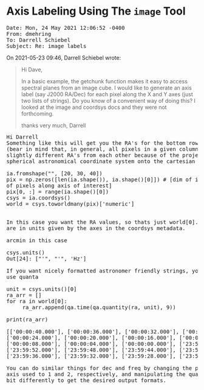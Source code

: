 # Axis Labeling Using The ``image`` Tool

<pre>
Date: Mon, 24 May 2021 12:06:52 -0400
From: dmehring <dmehring@nrao.edu>
To: Darrell Schiebel <drs@nrao.edu>
Subject: Re: image labels
</pre>

On 2021-05-23 09:46, Darrell Schiebel wrote:
> Hi Dave,
> 
> In a basic example, the getchunk function makes it easy to access 
> spectral
> planes from an image cube. I would like to generate an axis label (say
> J2000 RA/Dec) for each pixel along the X and Y axes (just two lists of
> strings). Do you know of a convenient way of doing this? I looked at 
> the
> image and coordsys docs and they were not forthcoming.
> 
> thanks very much,
> Darrell
<pre>
Hi Darrell
Something like this will get you the RA's for the bottom row of pixels 
(bear in mind that, in general, all pixels in a given column will have 
slightly different RA's from each other because of the projection of the 
spherical astronomical coordinate system onto the cartesian pixel grid).

ia.fromshape("", [20, 30, 40])
pix = np.zeros([len(ia.shape()), ia.shape()[0]]) # [dim of image, number 
of pixels along axis of interest]
pix[0, :] = range(ia.shape()[0])
csys = ia.coordsys()
world = csys.toworldmany(pix)['numeric']


In this case you want the RA values, so thats just world[0]. The values 
are in units given by the axes in the coordsys metadata.

arcmin in this case

csys.units()
Out[24]: ["'", "'", 'Hz']

If you want nicely formatted astronomer friendly strings, you'll have to 
use quanta

unit = csys.units()[0]
ra_arr = []
for ra in world[0]:
     ra_arr.append(qa.time(qa.quantity(ra, unit), 9))

print(ra_arr)

[['00:00:40.000'], ['00:00:36.000'], ['00:00:32.000'], ['00:00:28.000'], 
['00:00:24.000'], ['00:00:20.000'], ['00:00:16.000'], ['00:00:12.000'], 
['00:00:08.000'], ['00:00:04.000'], ['00:00:00.000'], ['23:59:56.000'], 
['23:59:52.000'], ['23:59:48.000'], ['23:59:44.000'], ['23:59:40.000'], 
['23:59:36.000'], ['23:59:32.000'], ['23:59:28.000'], ['23:59:24.000']]

You can do similar things for dec and freq by changing the principal 
axis used to 1 and 2, respectively, and manipulating the quantities a 
bit differently to get the desired output formats.
</pre>
